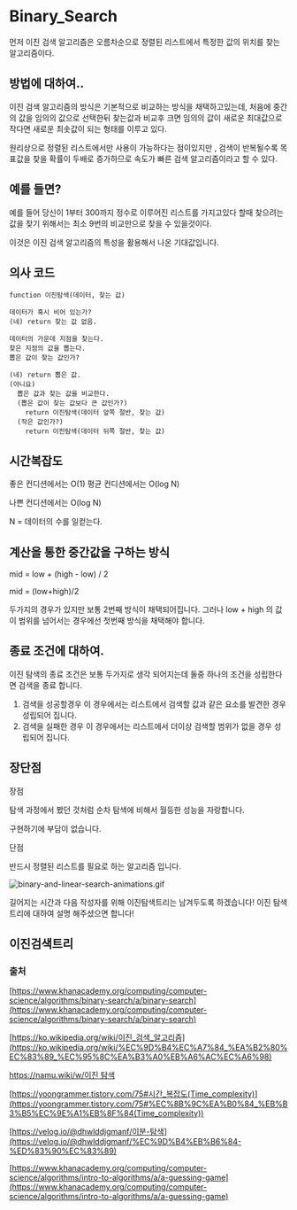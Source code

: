 # Binary_Search

먼저 이진 검색 알고리즘은 오름차순으로 정렬된 리스트에서 특정한 값의 위치를 찾는 알고리즘이다.

## 방법에 대하여..

이진 검색 알고리즘의 방식은 기본적으로 비교하는 방식을 채택하고있는데, 처음에 중간의 값을 임의의 값으로 선택한뒤 찾는값과 비교후 크면 임의의 값이 새로운 최대값으로 작다면 새로운 최솟값이 되는 형태를 이루고 있다.

원리상으로 정렬된 리스트에서만 사용이 가능하다는 점이있지만 , 검색이 반복될수록 목표값을 찾을 확률이 두배로 증가하므로 속도가 빠른 검색 알고리즘이라고 할 수 있다.

## 예를 들면?

예를 들어 당신이 1부터 300까지 정수로 이루어진 리스트를 가지고있다 할때 찾으려는 값을 찾기 위해서는 최소 9번의 비교만으로 찾을 수 있을것이다. 

이것은 이진 검색 알고리즘의 특성을 활용해서 나온 기대값입니다. 

## 의사 코드

```
function 이진탐색(데이터, 찾는 값)

데이터가 혹시 비어 있는가?
(네) return 찾는 값 없음.

데이터의 가운데 지점을 찾는다.
찾은 지점의 값을 뽑는다.
뽑은 값이 찾는 값인가?

(네) return 뽑은 값.
(아니요)
  뽑은 값과 찾는 값을 비교한다.
  (뽑은 값이 찾는 값보다 큰 값인가?)
    return 이진탐색(데이터 앞쪽 절반, 찾는 값)
  (작은 값인가?)
    return 이진탐색(데이터 뒤쪽 절반, 찾는 값)
```

## 시간복잡도

좋은 컨디션에서는 O(1)
평균 컨디션에서는 O(log N)

나쁜 컨디션에서는 O(log N)

N = 데이터의 수를 일컫는다.

## 계산을 통한 중간값을 구하는 방식

mid = low + (high - low) / 2

mid = (low+high)/2

두가지의 경우가 있지만 보통 2번째 방식이 채택되어집니다. 그러나 low + high 의 값이 범위를 넘어서는 경우에선 첫번째 방식을 채택해야 합니다.

## 종료 조건에 대하여.

이진 탐색의 종료 조건은 보통 두가지로 생각 되어지는데 둘중 하나의 조건을 성립한다면 검색을 종료 합니다.

1. 검색을 성공할경우
이 경우에서는 리스트에서 검색할 값과 같은 요소를 발견한 경우 성립되어 집니다.
2. 검색을 실패한 경우
이 경우에서는 리스트에서 더이상 검색할 범위가 없을 경우 성립되어 집니다.

## 장단점

장점

탐색 과정에서 봤던 것처럼 순차 탐색에 비해서 월등한 성능을 자랑합니다.

구현하기에 부담이 없습니다.

단점

반드시 정렬된 리스트를 필요로 하는 알고리즘 입니다.

![binary-and-linear-search-animations.gif](https://user-images.githubusercontent.com/47372381/150161771-35680c05-1816-4442-90e7-97dc45344f27.gif)

길어지는 시간과 다음 작성자를 위해 이진탐색트리는 남겨두도록 하겠습니다! 이진 탐색 트리에 대하여 설명 해주셨으면 합니다!

## 이진검색트리


### 출처

[https://www.khanacademy.org/computing/computer-science/algorithms/binary-search/a/binary-search](https://www.khanacademy.org/computing/computer-science/algorithms/binary-search/a/binary-search)

[https://ko.wikipedia.org/wiki/이진_검색_알고리즘](https://ko.wikipedia.org/wiki/%EC%9D%B4%EC%A7%84_%EA%B2%80%EC%83%89_%EC%95%8C%EA%B3%A0%EB%A6%AC%EC%A6%98)

[https://namu.wiki/w/이진 탐색](https://namu.wiki/w/%EC%9D%B4%EC%A7%84%20%ED%83%90%EC%83%89)

[https://yoongrammer.tistory.com/75#시간_복잡도(Time_complexity)](https://yoongrammer.tistory.com/75#%EC%8B%9C%EA%B0%84_%EB%B3%B5%EC%9E%A1%EB%8F%84(Time_complexity))

[https://velog.io/@dhwlddjgmanf/이분-탐색](https://velog.io/@dhwlddjgmanf/%EC%9D%B4%EB%B6%84-%ED%83%90%EC%83%89)

[https://www.khanacademy.org/computing/computer-science/algorithms/intro-to-algorithms/a/a-guessing-game](https://www.khanacademy.org/computing/computer-science/algorithms/intro-to-algorithms/a/a-guessing-game)
